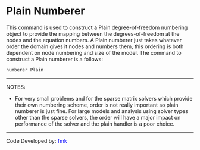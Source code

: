 # Plain Numberer

<p>This command is used to construct a Plain degree-of-freedom numbering
object to provide the mapping between the degrees-of-freedom at the
nodes and the equation numbers. A Plain numberer just takes whatever
order the domain gives it nodes and numbers them, this ordering is both
dependent on node numbering and size of the model. The command to
construct a Plain numberer is a follows:</p>

```tcl
numberer Plain
```
<hr />
<p>NOTES:</p>
<ul>
<li>For very small problems and for the sparse matrix solvers which
provide their own numbering scheme, order is not really important so
plain numberer is just fine. For large models and analysis using solver
types other than the sparse solvers, the order will have a major impact
on performance of the solver and the plain handler is a poor
choice.</li>
</ul>
<hr />
<p>Code Developed by: <span style="color:blue"> fmk
</span></p>
